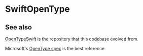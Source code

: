# SwiftOpenType

## See also

[OpenTypeSwift](https://github.com/mossprescott/OpenTypeSwift) is the repository that this codebase evolved from.

Microsoft's [OpenType spec](https://learn.microsoft.com/en-us/typography/opentype/spec/) is the best reference. 